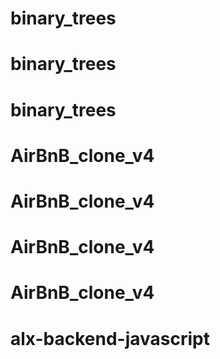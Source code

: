 # binary_trees
# binary_trees
# binary_trees
# AirBnB_clone_v4
# AirBnB_clone_v4
# AirBnB_clone_v4
# AirBnB_clone_v4
# alx-backend-javascript
